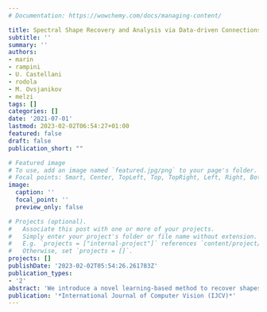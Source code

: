 ```yaml
---
# Documentation: https://wowchemy.com/docs/managing-content/

title: Spectral Shape Recovery and Analysis via Data-driven Connections
subtitle: ''
summary: ''
authors:
- marin
- rampini
- U. Castellani
- rodola
- M. Ovsjanikov
- melzi
tags: []
categories: []
date: '2021-07-01'
lastmod: 2023-02-02T06:54:27+01:00
featured: false
draft: false
publication_short: ""

# Featured image
# To use, add an image named `featured.jpg/png` to your page's folder.
# Focal points: Smart, Center, TopLeft, Top, TopRight, Left, Right, BottomLeft, Bottom, BottomRight.
image:
  caption: ''
  focal_point: ''
  preview_only: false

# Projects (optional).
#   Associate this post with one or more of your projects.
#   Simply enter your project's folder or file name without extension.
#   E.g. `projects = ["internal-project"]` references `content/project/deep-learning/index.md`.
#   Otherwise, set `projects = []`.
projects: []
publishDate: '2023-02-02T05:54:26.261783Z'
publication_types:
- '2'
abstract: 'We introduce a novel learning-based method to recover shapes from their Laplacian spectra, based on establishing and exploring connections in a learned latent space. The core of our approach consists in a cycle-consistent module that maps between a learned latent space and sequences of eigenvalues. This module provides an efficient and effective link between the shape geometry, encoded in a latent vector, and its Laplacian spectrum. Our proposed data-driven approach replaces the need for ad-hoc regularizers required by prior methods, while providing more accurate results at a fraction of the computational cost. Moreover, these latent space connections enable novel applications for both analyzing and controlling the spectral properties of deformable shapes, especially in the context of a shape collection. Our learning model and the associated analysis apply without modifications across different dimensions (2D and 3D shapes alike), representations (meshes, contours and point clouds), nature of the latent space (generated by an auto-encoder or a parametric model), as well as across different shape classes, and admits arbitrary resolution of the input spectrum without affecting complexity. The increased flexibility allows us to address notoriously difficult tasks in 3D vision and geometry processing within a unified framework, including shape generation from spectrum, latent space exploration and analysis, mesh super-resolution, shape exploration, style transfer, spectrum estimation for point clouds, segmentation transfer and non-rigid shape matching.'
publication: '*International Journal of Computer Vision (IJCV)*'
---
```

